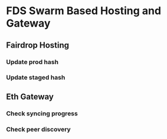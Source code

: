 # FDS Swarm Based Hosting and Gateway

## Fairdrop Hosting

### Update prod hash

### Update staged hash

## Eth Gateway

### Check syncing progress

### Check peer discovery